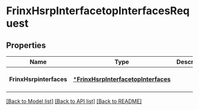 # FrinxHsrpInterfacetopInterfacesRequest

## Properties
Name | Type | Description | Notes
------------ | ------------- | ------------- | -------------
**FrinxHsrpinterfaces** | [***FrinxHsrpInterfacetopInterfaces**](frinx.hsrp.interfacetop.Interfaces.md) |  | [optional] [default to null]

[[Back to Model list]](../README.md#documentation-for-models) [[Back to API list]](../README.md#documentation-for-api-endpoints) [[Back to README]](../README.md)


